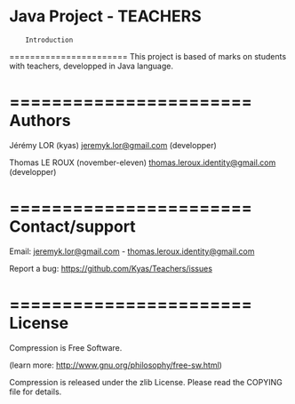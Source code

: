 Java Project - TEACHERS
=======================
        Introduction
=======================
This project is based of marks on students with teachers, developped in Java language.

=======================
        Authors
=======================
Jérémy LOR (kyas) <jeremyk.lor@gmail.com> (developper)

Thomas LE ROUX (november-eleven) <thomas.leroux.identity@gmail.com> (developper)
 
=======================
    Contact/support
=======================
Email:             jeremyk.lor@gmail.com - thomas.leroux.identity@gmail.com

Report a bug:      https://github.com/Kyas/Teachers/issues
 
=======================
        License
=======================
Compression is Free Software.


(learn more: http://www.gnu.org/philosophy/free-sw.html)
 
Compression is released under the zlib License.
Please read the COPYING file for details.